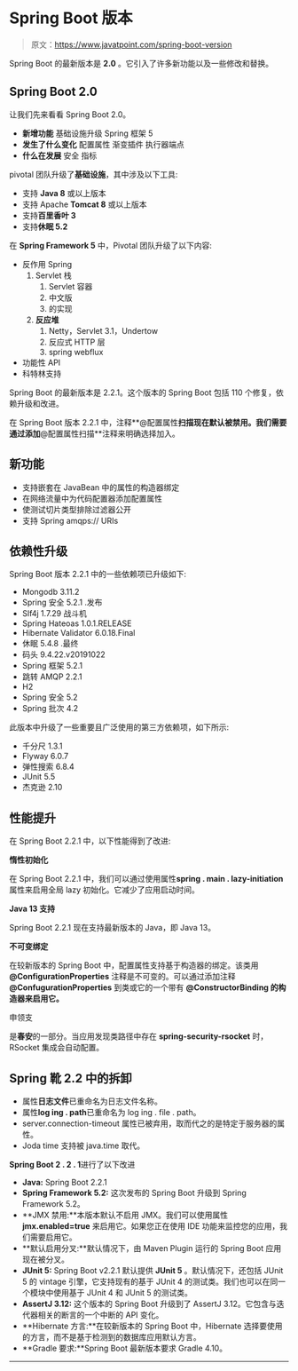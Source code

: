 # Spring Boot 版本

> 原文：<https://www.javatpoint.com/spring-boot-version>

Spring Boot 的最新版本是 **2.0** 。它引入了许多新功能以及一些修改和替换。

## Spring Boot 2.0

让我们先来看看 Spring Boot 2.0。

*   **新增功能**
    基础设施升级
    Spring 框架 5
*   **发生了什么变化**
    配置属性
    渐变插件
    执行器端点
*   **什么在发展**
    安全
    指标

pivotal 团队升级了**基础设施**，其中涉及以下工具:

*   支持 **Java 8** 或以上版本
*   支持 Apache **Tomcat 8** 或以上版本
*   支持**百里香叶 3**
*   支持**休眠 5.2**

在 **Spring Framework 5** 中，Pivotal 团队升级了以下内容:

*   反作用 Spring
    1.  Servlet 栈
        1.  Servlet 容器
        2.  中文版
        3.  的实现
    2.  **反应堆**
        1.  Netty，Servlet 3.1，Undertow
        2.  反应式 HTTP 层
        3.  spring webflux
*   功能性 API
*   科特林支持

Spring Boot 的最新版本是 2.2.1。这个版本的 Spring Boot 包括 110 个修复，依赖升级和改进。

在 Spring Boot 版本 2.2.1 中，注释**@配置属性**扫描现在默认被禁用。我们需要通过添加**@配置属性扫描**注释来明确选择加入。

## 新功能

*   支持嵌套在 JavaBean 中的属性的构造器绑定
*   在网络流量中为代码配置器添加配置属性
*   使测试切片类型排除过滤器公开
*   支持 Spring amqps:// URIs

## 依赖性升级

Spring Boot 版本 2.2.1 中的一些依赖项已升级如下:

*   Mongodb 3.11.2
*   Spring 安全 5.2.1 .发布
*   Slf4j 1.7.29 战斗机
*   Spring Hateoas 1.0.1.RELEASE
*   Hibernate Validator 6.0.18.Final
*   休眠 5.4.8 .最终
*   码头 9.4.22.v20191022
*   Spring 框架 5.2.1
*   跳转 AMQP 2.2.1
*   H2
*   Spring 安全 5.2
*   Spring 批次 4.2

此版本中升级了一些重要且广泛使用的第三方依赖项，如下所示:

*   千分尺 1.3.1
*   Flyway 6.0.7
*   弹性搜索 6.8.4
*   JUnit 5.5
*   杰克逊 2.10

## 性能提升

在 Spring Boot 2.2.1 中，以下性能得到了改进:

**惰性初始化**

在 Spring Boot 2.2.1 中，我们可以通过使用属性**spring . main . lazy-initiation**属性来启用全局 lazy 初始化。它减少了应用启动时间。

**Java 13 支持**

Spring Boot 2.2.1 现在支持最新版本的 Java，即 Java 13。

**不可变绑定**

在较新版本的 Spring Boot 中，配置属性支持基于构造器的绑定。该类用 **@ConfigurationProperties** 注释是不可变的。可以通过添加注释 **@ConfugurationProperties** 到类或它的一个带有 **@ConstructorBinding 的构造器来启用它。**

申领支

是**春安**的一部分。当应用发现类路径中存在 **spring-security-rsocket** 时，RSocket 集成会自动配置。

## Spring 靴 2.2 中的拆卸

*   属性**日志文件**已重命名为日志文件名称。
*   属性**log ing . path**已重命名为 log ing . file . path。
*   server.connection-timeout 属性已被弃用，取而代之的是特定于服务器的属性。
*   Joda time 支持被 java.time 取代。

**Spring Boot 2 . 2 . 1**进行了以下改进

*   **Java:** Spring Boot 2.2.1
*   **Spring Framework 5.2:** 这次发布的 Spring Boot 升级到 Spring Framework 5.2。
*   **JMX 禁用:**本版本默认不启用 JMX。我们可以使用属性 **jmx.enabled=true** 来启用它。如果您正在使用 IDE 功能来监控您的应用，我们需要启用它。
*   **默认启用分叉:**默认情况下，由 Maven Plugin 运行的 Spring Boot 应用现在被分叉。
*   **JUnit 5:** Spring Boot v2.2.1 默认提供 **JUnit 5** 。默认情况下，还包括 JUnit 5 的 vintage 引擎，它支持现有的基于 JUnit 4 的测试类。我们也可以在同一个模块中使用基于 JUnit 4 和 JUnit 5 的测试类。
*   **AssertJ 3.12:** 这个版本的 Spring Boot 升级到了 AssertJ 3.12。它包含与迭代器相关的断言的一个中断的 API 变化。
*   **Hibernate 方言:**在较新版本的 Spring Boot 中，Hibernate 选择要使用的方言，而不是基于检测到的数据库应用默认方言。
*   **Gradle 要求:**Spring Boot 最新版本要求 Gradle 4.10。

* * *